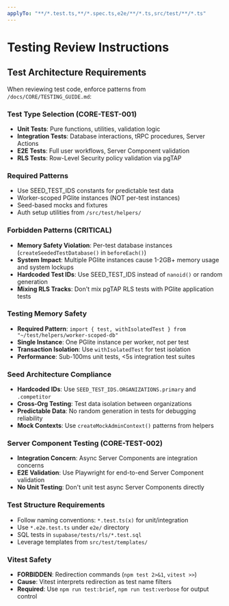 ```yaml
---
applyTo: "**/*.test.ts,**/*.spec.ts,e2e/**/*.ts,src/test/**/*.ts"
---
```


# Testing Review Instructions

## Test Architecture Requirements
When reviewing test code, enforce patterns from `/docs/CORE/TESTING_GUIDE.md`:

### Test Type Selection (CORE-TEST-001)
- **Unit Tests**: Pure functions, utilities, validation logic
- **Integration Tests**: Database interactions, tRPC procedures, Server Actions
- **E2E Tests**: Full user workflows, Server Component validation
- **RLS Tests**: Row-Level Security policy validation via pgTAP

### Required Patterns
- Use SEED_TEST_IDS constants for predictable test data
- Worker-scoped PGlite instances (NOT per-test instances)
- Seed-based mocks and fixtures
- Auth setup utilities from `/src/test/helpers/`

### Forbidden Patterns (CRITICAL)
- **Memory Safety Violation**: Per-test database instances (`createSeededTestDatabase()` in `beforeEach()`)
- **System Impact**: Multiple PGlite instances cause 1-2GB+ memory usage and system lockups
- **Hardcoded Test IDs**: Use SEED_TEST_IDS instead of `nanoid()` or random generation
- **Mixing RLS Tracks**: Don't mix pgTAP RLS tests with PGlite application tests

### Testing Memory Safety
- **Required Pattern**: `import { test, withIsolatedTest } from "~/test/helpers/worker-scoped-db"`
- **Single Instance**: One PGlite instance per worker, not per test
- **Transaction Isolation**: Use `withIsolatedTest` for test isolation
- **Performance**: Sub-100ms unit tests, <5s integration test suites

### Seed Architecture Compliance
- **Hardcoded IDs**: Use `SEED_TEST_IDS.ORGANIZATIONS.primary` and `.competitor`
- **Cross-Org Testing**: Test data isolation between organizations
- **Predictable Data**: No random generation in tests for debugging reliability
- **Mock Contexts**: Use `createMockAdminContext()` patterns from helpers

### Server Component Testing (CORE-TEST-002)
- **Integration Concern**: Async Server Components are integration concerns
- **E2E Validation**: Use Playwright for end-to-end Server Component validation
- **No Unit Testing**: Don't unit test async Server Components directly

### Test Structure Requirements
- Follow naming conventions: `*.test.ts(x)` for unit/integration
- Use `*.e2e.test.ts` under `e2e/` directory
- SQL tests in `supabase/tests/rls/*.test.sql`
- Leverage templates from `src/test/templates/`

### Vitest Safety
- **FORBIDDEN**: Redirection commands (`npm test 2>&1`, `vitest >>`)
- **Cause**: Vitest interprets redirection as test name filters
- **Required**: Use `npm run test:brief`, `npm run test:verbose` for output control